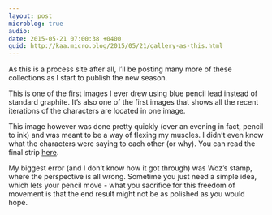 ```yaml
---
layout: post
microblog: true
audio: 
date: 2015-05-21 07:00:38 +0400
guid: http://kaa.micro.blog/2015/05/21/gallery-as-this.html
---
```

As this is a process site after all, I’ll be posting many more of these collections as I start to publish the new season.

This is one of the first images I ever drew using blue pencil lead instead of standard graphite. It’s also one of the first images that shows all the recent iterations of the characters are located in one image.

This image however was done pretty quickly (over an evening in fact, pencil to ink) and was meant to be a way of flexing my muscles. I didn’t even know what the characters were saying to each other (or why). You can read the final strip <a href="http://moonracket.com/post/117317667409/season-two-teaser">here</a>.

My biggest error (and I don’t know how it got through) was Woz’s stamp, where the perspective is all wrong. Sometime you just need a simple idea, which lets your pencil move - what you sacrifice for this freedom of movement is that the end result might not be as polished as you would hope.
